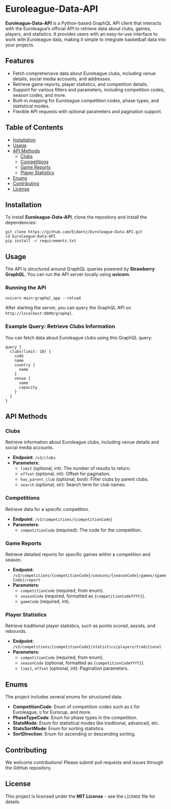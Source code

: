 # Euroleague-Data-API

**Euroleague-Data-API** is a Python-based GraphQL API client that interacts with the Euroleague’s official API to retrieve data about clubs, games, players, and statistics. It provides users with an easy-to-use interface to work with Euroleague data, making it simple to integrate basketball data into your projects.

## Features

- Fetch comprehensive data about Euroleague clubs, including venue details, social media accounts, and addresses.
- Retrieve game reports, player statistics, and competition details.
- Support for various filters and parameters, including competition codes, season codes, and more.
- Built-in mapping for Euroleague competition codes, phase types, and statistical modes.
- Flexible API requests with optional parameters and pagination support.

## Table of Contents

- [Installation](#installation)
- [Usage](#usage)
- [API Methods](#api-methods)
  - [Clubs](#clubs)
  - [Competitions](#competitions)
  - [Game Reports](#game-reports)
  - [Player Statistics](#player-statistics)
- [Enums](#enums)
- [Contributing](#contributing)
- [License](#license)

## Installation

To install **Euroleague-Data-API**, clone the repository and install the dependencies:

```
git clone https://github.com/Eidantz/Euroleague-Data-API.git
cd Euroleague-Data-API
pip install -r requirements.txt
```

## Usage

The API is structured around GraphQL queries powered by **Strawberry GraphQL**. You can run the API server locally using **uvicorn**.

### Running the API

```
uvicorn main:graphql_app --reload
```

After starting the server, you can query the GraphQL API on `http://localhost:8000/graphql`.

### Example Query: Retrieve Clubs Information

You can fetch data about Euroleague clubs using this GraphQL query:

```
query {
  clubs(limit: 10) {
    code
    name
    country {
      name
    }
    venue {
      name
      capacity
    }
  }
}
```

## API Methods

### Clubs

Retrieve information about Euroleague clubs, including venue details and social media accounts.

- **Endpoint**: `/v3/clubs`
- **Parameters**:
  - `limit` (optional, int): The number of results to return.
  - `offset` (optional, int): Offset for pagination.
  - `has_parent_club` (optional, bool): Filter clubs by parent clubs.
  - `search` (optional, str): Search term for club names.

### Competitions

Retrieve data for a specific competition.

- **Endpoint**: `/v3/competitions/{competitionCode}`
- **Parameters**:
  - `competitionCode` (required): The code for the competition.

### Game Reports

Retrieve detailed reports for specific games within a competition and season.

- **Endpoint**: `/v3/competitions/{competitionCode}/seasons/{seasonCode}/games/{gameCode}/report`
- **Parameters**:
  - `competitionCode` (required, from enum).
  - `seasonCode` (required, formatted as `{competitionCodeYYYY}`).
  - `gameCode` (required, int).

### Player Statistics

Retrieve traditional player statistics, such as points scored, assists, and rebounds.

- **Endpoint**: `/v3/competitions/{competitionCode}/statistics/players/traditional`
- **Parameters**:
  - `competitionCode` (required, from enum).
  - `seasonCode` (optional, formatted as `{competitionCodeYYYY}`).
  - `limit`, `offset` (optional, int): Pagination parameters.

## Enums

The project includes several enums for structured data:

- **CompetitionCode**: Enum of competition codes such as `E` for Euroleague, `U` for Eurocup, and more.
- **PhaseTypeCode**: Enum for phase types in the competition.
- **StatsMode**: Enum for statistical modes like traditional, advanced, etc.
- **StatsSortMode**: Enum for sorting statistics.
- **SortDirection**: Enum for ascending or descending sorting.

## Contributing

We welcome contributions! Please submit pull requests and issues through the GitHub repository.

## License

This project is licensed under the **MIT License** - see the `LICENSE` file for details.

